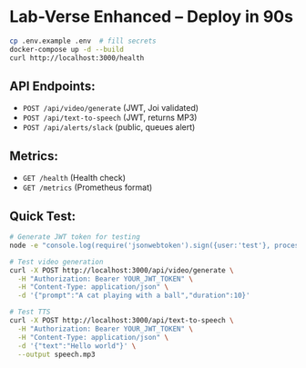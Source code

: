 # Lab-Verse Enhanced – Deploy in 90s

```bash
cp .env.example .env  # fill secrets
docker-compose up -d --build
curl http://localhost:3000/health
```

## API Endpoints:

- `POST /api/video/generate`      (JWT, Joi validated)
- `POST /api/text-to-speech`      (JWT, returns MP3)
- `POST /api/alerts/slack`        (public, queues alert)

## Metrics:

- `GET /health`   (Health check)
- `GET /metrics`  (Prometheus format)

## Quick Test:

```bash
# Generate JWT token for testing
node -e "console.log(require('jsonwebtoken').sign({user:'test'}, process.env.JWT_SECRET))"

# Test video generation
curl -X POST http://localhost:3000/api/video/generate \
  -H "Authorization: Bearer YOUR_JWT_TOKEN" \
  -H "Content-Type: application/json" \
  -d '{"prompt":"A cat playing with a ball","duration":10}'

# Test TTS
curl -X POST http://localhost:3000/api/text-to-speech \
  -H "Authorization: Bearer YOUR_JWT_TOKEN" \
  -H "Content-Type: application/json" \
  -d '{"text":"Hello world"}' \
  --output speech.mp3
```